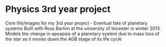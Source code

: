 Physics 3rd year project
=======

Core file/images for my 3rd year project - Eventual fate of planetary systems
Built with Ross Barton at the university of leicester in winter 2013.
Models the change in apoapsis of a planetary system due to mass loss of the star as it moves down the AGB stage of its life cycle